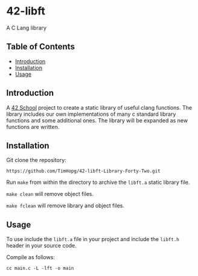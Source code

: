 # 42-libft

A C Lang library

## Table of Contents

- [Introduction](#introduction)
- [Installation](#installation)
- [Usage](#usage)

## Introduction

A [42 School](https://www.42network.org/) project to create a static library of useful clang functions. The library includes our own implementations of many c standard library functions and some additional ones. The library will be expanded as new functions are written.

## Installation

Git clone the repository:

```shell
https://github.com/TimHopg/42-libft-Library-Forty-Two.git
```

Run `make` from within the directory to archive the `libft.a` static library file.

`make clean` will remove object files.

`make fclean` will remove library and object files.

## Usage

To use include the `libft.a` file in your project and include the `libft.h` header in your source code.

Compile as follows:

``` shell
cc main.c -L -lft -o main
```
